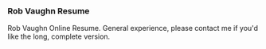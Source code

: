 ### Rob Vaughn Resume

Rob Vaughn Online Resume. General experience, please contact me if you'd like the long, complete version.
